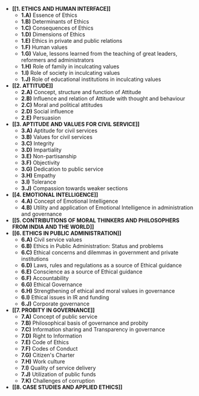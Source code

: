 
- **[[1. ETHICS AND HUMAN INTERFACE]]**
	- **1.A)** Essence of Ethics
	- **1.B)** Determinants of Ethics
	- **1.C)** Consequences of Ethics
	- **1.D)** Dimensions of Ethics
	- **1.E)** Ethics in private and public relations
	- **1.F)** Human values
	- **1.G)** Value, lessons learned from the teaching of great leaders, reformers and administrators
	- **1.H)** Role of family in inculcating values
	- **1.I)** Role of society in inculcating values
	- **1.J)** Role of educational institutions in inculcating values
- **[[2. ATTITUDE]]**
	- **2.A)** Concept, structure and function of Attitude
	- **2.B)** Influence and relation of Attitude with thought and behaviour
	- **2.C)** Moral and political attitudes
	- **2.D)** Social influence
	- **2.E)** Persuasion
- **[[3. APTITUDE AND VALUES FOR CIVIL SERVICE]]**
	- **3.A)** Aptitude for civil services
	- **3.B)** Values for civil services
	- **3.C)** Integrity
	- **3.D)** Impartiality
	- **3.E)** Non-partisanship
	- **3.F)** Objectivity
	- **3.G)** Dedication to public service
	- **3.H)** Empathy
	- **3.I)** Tolerance
	- **3.J)** Compassion towards weaker sections
- **[[4. EMOTIONAL INTELLIGENCE]]**
	- **4.A)** Concept of Emotional Intelligence
	- **4.B)** Utility and application of Emotional Intelligence in administration and governance
- **[[5. CONTRIBUTIONS OF MORAL THINKERS AND PHILOSOPHERS FROM INDIA AND THE WORLD]]**
- **[[6. ETHICS IN PUBLIC ADMINISTRATION]]**
	- **6.A)** Civil service values
	- **6.B)** Ethics in Public Administration: Status and problems
	- **6.C)** Ethical concerns and dilemmas in government and private institutions
	- **6.D)** Laws, rules and regulations as a source of Ethical guidance
	- **6.E)** Conscience as a source of Ethical guidance
	- **6.F)** Accountability
	- **6.G)** Ethical Governance
	- **6.H)** Strengthening of ethical and moral values in governance
	- **6.I)** Ethical issues in IR and funding
	- **6.J)** Corporate governance
- **[[7. PROBITY IN GOVERNANCE]]**
	- **7.A)** Concept of public service
	- **7.B)** Philosophical basis of governance and probity
	- **7.C)** Information sharing and Transparency in governance
	- **7.D)** Right to Information
	- **7.E)** Code of Ethics
	- **7.F)** Codes of Conduct
	- **7.G)** Citizen's Charter
	- **7.H)** Work culture
	- **7.I)** Quality of service delivery
	- **7.J)** Utilization of public funds
	- **7.K)** Challenges of corruption
- **[[8. CASE STUDIES AND APPLIED ETHICS]]**


